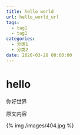 ```yaml
---
title: hello world
url: hello_world_url
tags:
  - tag1
  - tag1
categories:
  - 分类1
  - 分类2
date: 2020-03-28 00:00:00
---
```


# hello
你好世界

<!-- more -->

原文内容

{% img /images/404.jpg %}
